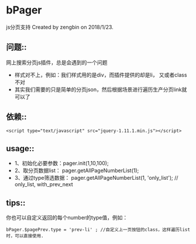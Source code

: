# bPager
js分页支持 
 Created by zengbin on 2018/1/23.
## 问题::
网上搜索分页js插件，总是会遇到的一个问题
* 样式对不上，例如：我们样式用的是div，而插件提供的却是li， 又或者class不对
* 其实我们需要的只是简单的分页json，然后根据场景进行遍历生产分页link就可以了
## 依赖::
```
<script type="text/javascript" src="jquery-1.11.1.min.js"></script>
```
## usage::
* 1、初始化必要参数：pager.init(1,10,100);
* 2、取分页数据list： pager.getAllPageNumberList(1);
* 3、通过type筛选数据：  pager.getAllPageNumberList(1, 'only_list'); // only_list, with_prev_next
## tips::
你也可以自定义返回的每个number的type值，例如：
```
bPager.$pagePrev.type = 'prev-li' ; //自定义上一页按钮的class，这样遍历list时，可以直接使用.
```
